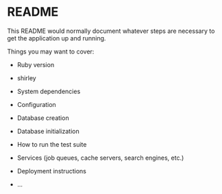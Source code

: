 # README

This README would normally document whatever steps are necessary to get the
application up and running.

Things you may want to cover:

* Ruby version
* shirley

* System dependencies

* Configuration

* Database creation

* Database initialization

* How to run the test suite

* Services (job queues, cache servers, search engines, etc.)

* Deployment instructions

* ...
